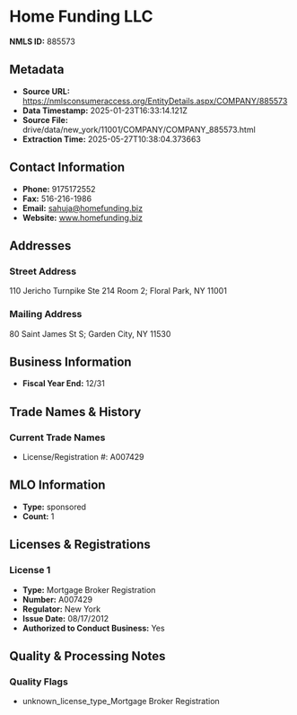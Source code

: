 # Home Funding LLC

**NMLS ID:** 885573

## Metadata
- **Source URL:** https://nmlsconsumeraccess.org/EntityDetails.aspx/COMPANY/885573
- **Data Timestamp:** 2025-01-23T16:33:14.121Z
- **Source File:** drive/data/new_york/11001/COMPANY/COMPANY_885573.html
- **Extraction Time:** 2025-05-27T10:38:04.373663

## Contact Information
- **Phone:** 9175172552
- **Fax:** 516-216-1986
- **Email:** sahuja@homefunding.biz
- **Website:** www.homefunding.biz

## Addresses
### Street Address
110 Jericho Turnpike Ste 214 Room 2; Floral Park, NY 11001

### Mailing Address
80 Saint James St S; Garden City, NY 11530

## Business Information
- **Fiscal Year End:** 12/31

## Trade Names & History
### Current Trade Names
- License/Registration #: A007429

## MLO Information
- **Type:** sponsored
- **Count:** 1

## Licenses & Registrations

### License 1
- **Type:** Mortgage Broker Registration
- **Number:** A007429
- **Regulator:** New York
- **Issue Date:** 08/17/2012
- **Authorized to Conduct Business:** Yes

## Quality & Processing Notes
### Quality Flags
- unknown_license_type_Mortgage Broker Registration
